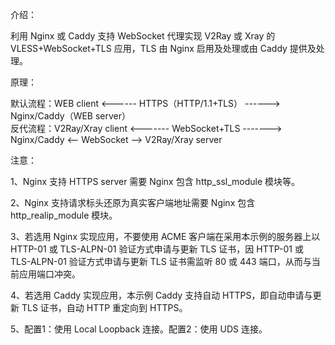 介绍：

利用 Nginx 或 Caddy 支持 WebSocket 代理实现 V2Ray 或 Xray 的 VLESS+WebSocket+TLS 应用，TLS 由 Nginx 启用及处理或由 Caddy 提供及处理。

原理：

默认流程：WEB client <------ HTTPS（HTTP/1.1+TLS） ------> Nginx/Caddy（WEB server）  
反代流程：V2Ray/Xray client <------- WebSocket+TLS -------> Nginx/Caddy <-- WebSocket --> V2Ray/Xray server

注意：

1、Nginx 支持 HTTPS server 需要 Nginx 包含 http_ssl_module 模块等。

2、Nginx 支持请求标头还原为真实客户端地址需要 Nginx 包含 http_realip_module 模块。

3、若选用 Nginx 实现应用，不要使用 ACME 客户端在采用本示例的服务器上以 HTTP-01 或 TLS-ALPN-01 验证方式申请与更新 TLS 证书，因 HTTP-01 或 TLS-ALPN-01 验证方式申请与更新 TLS 证书需监听 80 或 443 端口，从而与当前应用端口冲突。

4、若选用 Caddy 实现应用，本示例 Caddy 支持自动 HTTPS，即自动申请与更新 TLS 证书，自动 HTTP 重定向到 HTTPS。

5、配置1：使用 Local Loopback 连接。配置2：使用 UDS 连接。
